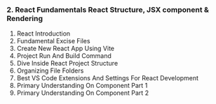 ### 2. React Fundamentals React Structure, JSX component & Rendering

1. React Introduction
2. Fundamental Excise Files
3. Create New React App Using Vite
4. Project Run And Build Command
5. Dive Inside React Project Structure
6. Organizing File Folders
7. Best VS Code Extensions And Settings For React Development
8. Primary Understanding On Component Part 1
9. Primary Understanding On Component Part 2